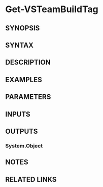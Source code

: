 <!-- #include "./common/header.md" -->

# Get-VSTeamBuildTag

## SYNOPSIS

<!-- #include "./synopsis/Get-VSTeamBuildTag.md" -->

## SYNTAX

## DESCRIPTION

<!-- #include "./synopsis/Get-VSTeamBuildTag.md" -->

## EXAMPLES

## PARAMETERS

<!-- #include "./params/buildId.md" -->

<!-- #include "./params/projectName.md" -->

## INPUTS

## OUTPUTS

### System.Object

## NOTES

<!-- #include "./common/prerequisites.md" -->

## RELATED LINKS

<!-- #include "./common/related.md" -->
